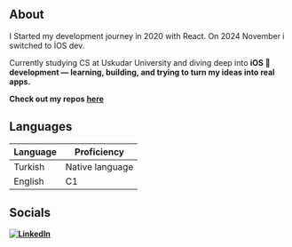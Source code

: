 ## About
I Started my development journey in 2020 with React. On 2024 November i switched to İOS dev.

Currently studying CS at Uskudar University and diving deep into <strong>iOS  development — learning, building, and trying to turn my ideas into real apps. 

Check out my repos [here](https://github.com/Canertsz?tab=repositories)


## Languages

| Language      | Proficiency                                                               |
| ------------- | ------------------------------------------------------------------------- |
| Turkish       | Native language                                                           |
| English       | C1                                                                        |

## Socials

[![LinkedIn](https://img.shields.io/badge/LinkedIn-Connect-blue)](https://www.linkedin.com/in/caner-t%C3%BCys%C3%BCz-b130bb172/)
